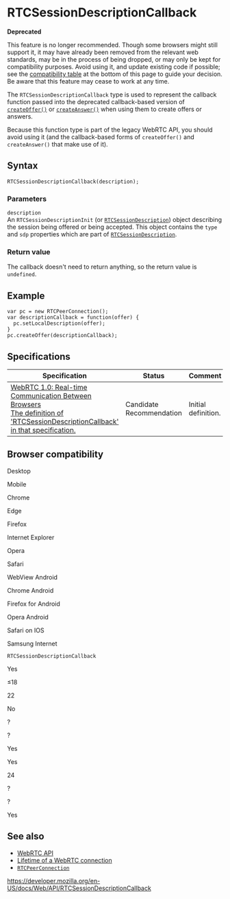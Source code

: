 RTCSessionDescriptionCallback
=============================

**Deprecated**

This feature is no longer recommended. Though some browsers might still support it, it may have already been removed from the relevant web standards, may be in the process of being dropped, or may only be kept for compatibility purposes. Avoid using it, and update existing code if possible; see the [compatibility table](#browser_compatibility) at the bottom of this page to guide your decision. Be aware that this feature may cease to work at any time.

The `RTCSessionDescriptionCallback` type is used to represent the callback function passed into the deprecated callback-based version of [`createOffer()`](rtcpeerconnection/createoffer) or [`createAnswer()`](rtcpeerconnection/createanswer) when using them to create offers or answers.

Because this function type is part of the legacy WebRTC API, you should avoid using it (and the callback-based forms of `createOffer()` and `createAnswer()` that make use of it).

Syntax
------

    RTCSessionDescriptionCallback(description);

### Parameters

`description`  
An <span class="page-not-created">`RTCSessionDescriptionInit`</span> (or [`RTCSessionDescription`](rtcsessiondescription)) object describing the session being offered or being accepted. This object contains the `type` and `sdp` properties which are part of [`RTCSessionDescription`](rtcsessiondescription).

### Return value

The callback doesn't need to return anything, so the return value is `undefined`.

Example
-------

    var pc = new RTCPeerConnection();
    var descriptionCallback = function(offer) {
      pc.setLocalDescription(offer);
    }
    pc.createOffer(descriptionCallback);

Specifications
--------------

<table><thead><tr class="header"><th>Specification</th><th>Status</th><th>Comment</th></tr></thead><tbody><tr class="odd"><td><a href="https://w3c.github.io/webrtc-pc/#dom-rtcsessiondescriptioncallback">WebRTC 1.0: Real-time Communication Between Browsers<br />
<span class="small">The definition of 'RTCSessionDescriptionCallback' in that specification.</span></a></td><td><span class="spec-cr">Candidate Recommendation</span></td><td>Initial definition.</td></tr></tbody></table>

Browser compatibility
---------------------

Desktop

Mobile

Chrome

Edge

Firefox

Internet Explorer

Opera

Safari

WebView Android

Chrome Android

Firefox for Android

Opera Android

Safari on IOS

Samsung Internet

`RTCSessionDescriptionCallback`

Yes

≤18

22

No

?

?

Yes

Yes

24

?

?

Yes

See also
--------

-   [WebRTC API](webrtc_api)
-   [Lifetime of a WebRTC connection](webrtc_api/session_lifetime)
-   [`RTCPeerConnection`](rtcpeerconnection)

<a href="https://developer.mozilla.org/en-US/docs/Web/API/RTCSessionDescriptionCallback" class="_attribution-link">https://developer.mozilla.org/en-US/docs/Web/API/RTCSessionDescriptionCallback</a>
